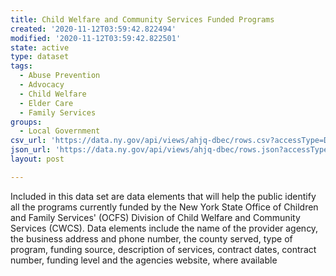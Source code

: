 ```yaml
---
title: Child Welfare and Community Services Funded Programs
created: '2020-11-12T03:59:42.822494'
modified: '2020-11-12T03:59:42.822501'
state: active
type: dataset
tags:
  - Abuse Prevention
  - Advocacy
  - Child Welfare
  - Elder Care
  - Family Services
groups:
  - Local Government
csv_url: 'https://data.ny.gov/api/views/ahjq-dbec/rows.csv?accessType=DOWNLOAD'
json_url: 'https://data.ny.gov/api/views/ahjq-dbec/rows.json?accessType=DOWNLOAD'
layout: post

---
```

Included in this data set are data elements that will help the public identify all the programs currently funded by the New York State Office of Children and Family Services' (OCFS) Division of Child Welfare and Community Services (CWCS).  Data elements include the name of the provider agency, the business address and phone number, the county served, type of program, funding source, description of services, contract dates, contract number, funding level and the agencies website, where available
